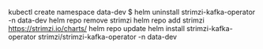 kubectl create namespace data-dev
$ helm uninstall strimzi-kafka-operator -n data-dev
helm repo remove strimzi
helm repo add strimzi https://strimzi.io/charts/
helm repo update
helm install strimzi-kafka-operator strimzi/strimzi-kafka-operator -n data-dev
